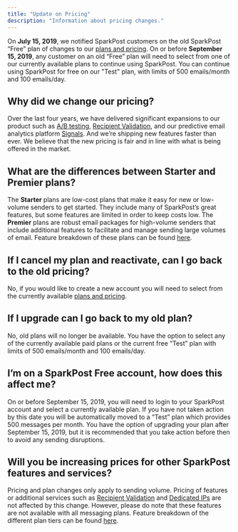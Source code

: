 ```yaml
---
title: "Update on Pricing"
description: "Information about pricing changes."
---
```


On **July 15, 2019**, we notified SparkPost customers on the old SparkPost “Free” plan of changes to our [plans and pricing](https://www.sparkpost.com/pricing/). On or before **September 15, 2019**, any customer on an old “Free” plan will need to select from one of our currently available plans to continue using SparkPost. You can continue using SparkPost for free on our "Test" plan, with limits of 500 emails/month and 100 emails/day.

## Why did we change our pricing?

Over the last four years, we have delivered significant expansions to our product such as [A/B testing](https://www.sparkpost.com/docs/tech-resources/a-b-testing-sparkpost/), [Recipient Validation](https://www.sparkpost.com/recipient-validation/), and our predictive email analytics platform [Signals](https://www.sparkpost.com/platform/signals/). And we’re shipping new features faster than ever. We believe that the new pricing is fair and in line with what is being offered in the market.

## What are the differences between Starter and Premier plans?

The **Starter** plans are low-cost plans that make it easy for new or low-volume senders to get started. They include many of SparkPost’s great features, but some features are limited in order to keep costs low.
The **Premier** plans are robust email packages for high-volume senders that include additional features to facilitate and manage sending large volumes of email. Feature breakdown of these plans can be found [here](https://www.sparkpost.com/docs/faq/difference-between-starter-and-premier/). 

## If I cancel my plan and reactivate, can I go back to the old pricing? 

No, if you would like to create a new account you will need to select from the currently available [plans and pricing](https://www.sparkpost.com/pricing/).

## If I upgrade can I go back to my old plan?

No, old plans will no longer be available. You have the option to select any of the currently available paid plans or the current free “Test” plan with limits of 500 emails/month and 100 emails/day.

## I’m on a SparkPost Free account, how does this affect me?

On or before September 15, 2019, you will need to login to your SparkPost account and select a currently available plan. If you have not taken action by this date you will be automatically moved to a “Test” plan which provides 500 messages per month. You have the option of upgrading your plan after September 15, 2019, but it is recommended that you take action before then to avoid any sending disruptions. 

## Will you be increasing prices for other SparkPost features and services?

Pricing and plan changes only apply to sending volume. Pricing of features or additional services such as [Recipient Validation](https://www.sparkpost.com/docs/tech-resources/recipient-validation-sparkpost/) and [Dedicated IPs](https://www.sparkpost.com/docs/deliverability/dedicated-ip-pools/) are not affected by this change. However, please do note that these features are not available with all messaging plans. Feature breakdown of the different plan tiers can be found [here](https://www.sparkpost.com/docs/faq/difference-between-starter-and-premier/). 
